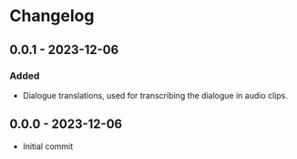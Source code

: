 # Changelog

## 0.0.1 - 2023-12-06

### Added

- Dialogue translations, used for transcribing the dialogue in audio clips.

## 0.0.0 - 2023-12-06

- Initial commit